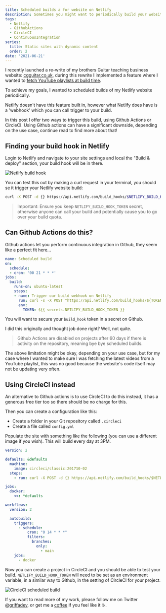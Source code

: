 ```yaml
---
title: Scheduled builds a for website on Netlify
description: Sometimes you might want to periodically build your website on Netlify, the answer isn't that straight forward and some tools have gotchas.
tags:
  - Netlify
  - GithubActions
  - CircleCI
  - ContinuousIntegration
series:
  title: Static sites with dynamic content
  order: 2
date: '2021-06-21'
---
```


I recently launched a re-write of my brothers Guitar teaching business website: [cgguitar.co.uk](https://www.cgguitar.co.uk), during this rewrite I implemented a feature where I wanted to [fetch YouTube playlists at build time](https://griffa.dev/posts/adding-dynamic-content-from-an-api-to-a-static-website-at-build-time/).

To achieve my goals, I wanted to scheduled builds of my Netlify website periodically.

Netlify doesn't have this feature built in, however what Netlify does have is a 'webhook' which you can call trigger to your build.

In this post I offer two ways to trigger this build, using Github Actions or CircleCI. Using Github actions can have a significant downside, depending on the use case, continue read to find more about that!

## Finding your build hook in Netlify

Login to Netlify and navigate to your site settings and local the "Build & deploy" section, your build hook will be in there.

![Netlify build hook](/images/netlify-build-hook.png)

You can test this out by making a curl request in your terminal, you should se it trigger your Netlify website build:

```bash
curl -X POST -d {} https://api.netlify.com/build_hooks/$NETLIFY_BUILD_HOOK_TOKEN
```

> Important: Ensure you keep `NETLIFY_BUILD_HOOK_TOKEN` secret, otherwise anyone can call your build and potentially cause you to go over your build quota.

## Can Github Actions do this?

Github actions let you perform continuous integration in Github, they seem like a perfect fit here...

```yaml
name: Scheduled build
on:
  schedule:
  - cron: '00 21 * * *'
jobs:
  build:
    runs-on: ubuntu-latest
    steps:
    - name: Trigger our build webhook on Netlify
      run: curl -s -X POST "https://api.netlify.com/build_hooks/${TOKEN}"
      env:
        TOKEN: ${{ secrets.NETLIFY_BUILD_HOOK_TOKEN }}
```

You will want to secure your `build_hook` token  in a secret on Github.

I did this originally and thought job done right? Well, not quite.

> Github Actions are disabled on projects after 60 days if there is activity on the repository, meaning bye bye scheduled builds.

The above limitation might be okay, depending on your use case, but for my case where I wanted to make sure I was fetching the latest videos from a YouTube playlist, this was no good because the website's code itself may not be updating very often.

## Using CircleCI instead

An alternative to Github actions is to use CircleCI to do this instead, it has a generous free tier too so there should be no charge for this.

Then you can create a configuration like this:
- Create a folder in your Git repository called `.circleci`
- Create a file called `config.yml`

Populate the site with something like the following (you can use a different image if you wish). This will build every day at 3PM.

```yaml
version: 2

defaults: &defaults
  machine:
    image: circleci/classic:201710-02
  steps:
    - run: curl -X POST -d {} https://api.netlify.com/build_hooks/$NETLIFY_BUILD_HOOK_TOKEN

jobs:
  docker:
    <<: *defaults

workflows:
  version: 2

  autobuild:
    triggers:
      - schedule:
          cron: "0 14 * * *"
          filters:
            branches:
              only:
                - main
    jobs:
      - docker
```

Now you can create a project in CircleCI and you should be able to test your  build.
`NETLIFY_BUILD_HOOK_TOKEN` will need to be set as an environment variable, in a similar way to Github, in the setting of CircleCI for your project.

![CircleCI scheduled build](/images/circle-ci-build.png)

If you want to read more of my work, please follow me on Twitter [@griffadev](https://twitter.com/griffadev), or get me a [coffee](https://ko-fi.com/griffadev) if you feel like it ☕.
